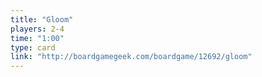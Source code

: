 ```yaml
---
title: "Gloom"
players: 2-4
time: "1:00"
type: card
link: "http://boardgamegeek.com/boardgame/12692/gloom"
---
```

